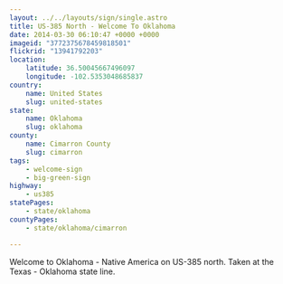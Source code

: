 ```yaml
---
layout: ../../layouts/sign/single.astro
title: US-385 North - Welcome To Oklahoma
date: 2014-03-30 06:10:47 +0000 +0000
imageid: "3772375678459818501"
flickrid: "13941792203"
location:
    latitude: 36.50045667496097
    longitude: -102.5353048685837
country:
    name: United States
    slug: united-states
state:
    name: Oklahoma
    slug: oklahoma
county:
    name: Cimarron County
    slug: cimarron
tags:
    - welcome-sign
    - big-green-sign
highway:
    - us385
statePages:
    - state/oklahoma
countyPages:
    - state/oklahoma/cimarron

---
```

Welcome to Oklahoma - Native America on US-385 north.  Taken at the Texas - Oklahoma state line.